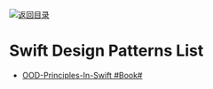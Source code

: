 [![返回目录](https://user-images.githubusercontent.com/5803001/38079637-ff0abcf0-3371-11e8-9b76-ad651620afc7.jpg)](https://github.com/wxyyxc1992/Awesome-Lists)

# Swift Design Patterns List

- [OOD-Principles-In-Swift #Book#](https://github.com/ochococo/OOD-Principles-In-Swift)
